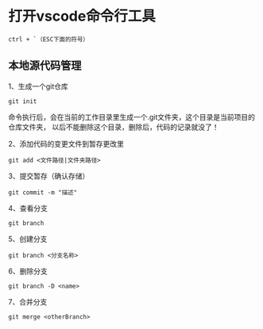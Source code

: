 # 打开vscode命令行工具

```
ctrl + `（ESC下面的符号）
```

## 本地源代码管理

1、生成一个git仓库

```shell
git init
```
命令执行后，会在当前的工作目录里生成一个.git文件夹，这个目录是当前项目的仓库文件夹，
以后不能删除这个目录，删除后，代码的记录就没了！

2、添加代码的变更文件到暂存更改里
```shell
git add <文件路径|文件夹路径>
```

3、提交暂存（确认存储）
```shell
git commit -m "描述"
```

4、查看分支
```shell
git branch
```

5、创建分支
```shell
git branch <分支名称>
```
6、删除分支
```shell
git branch -D <name>
```
7、合并分支

```
git merge <otherBranch>
```
